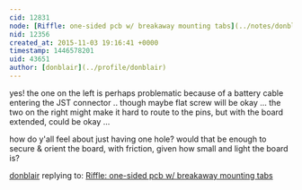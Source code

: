 ```yaml
---
cid: 12831
node: [Riffle: one-sided pcb w/ breakaway mounting tabs](../notes/donblair/11-02-2015/riffle-one-sided-pcb-w-breakaway-mounting-tabs)
nid: 12356
created_at: 2015-11-03 19:16:41 +0000
timestamp: 1446578201
uid: 43651
author: [donblair](../profile/donblair)
---
```


yes!  the one on the left is perhaps problematic because of a battery cable entering the JST connector .. though maybe flat screw will be okay ... the two on the right might make it hard to route to the pins, but with the board extended, could be okay ...

how do y'all feel about just having one hole? would that be enough to secure & orient the board, with friction, given how small and light the board is?

[donblair](../profile/donblair) replying to: [Riffle: one-sided pcb w/ breakaway mounting tabs](../notes/donblair/11-02-2015/riffle-one-sided-pcb-w-breakaway-mounting-tabs)

